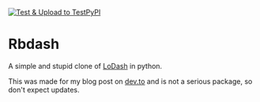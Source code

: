[![Test & Upload to TestPyPI](https://github.com/ravibilla/rbdash/actions/workflows/test-and-upload-to-testpypi.yml/badge.svg)](https://github.com/ravibilla/rbdash/actions/workflows/test-and-upload-to-testpypi.yml)

# Rbdash

A simple and stupid clone of [LoDash](https://npmjs.com/packages/lodash) in python.

This was made for my blog post on [dev.to](https://dev.to/arnu515/create-a-pypi-pip-package-test-it-and-publish-it-using-github-actions-21k3) and is not a serious package, so don't expect updates.
